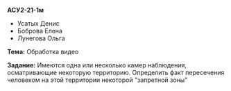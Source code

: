 **АСУ2-21-1м**   
* Усатых Денис  
* Боброва Елена  
* Лунегова Ольга  

**Тема:** Обработка видео  

**Задание:** Имеются одна или несколько камер наблюдения, осматривающие некоторую территорию. Определить факт пересечения человеком на этой территории некоторой "запретной зоны"   
